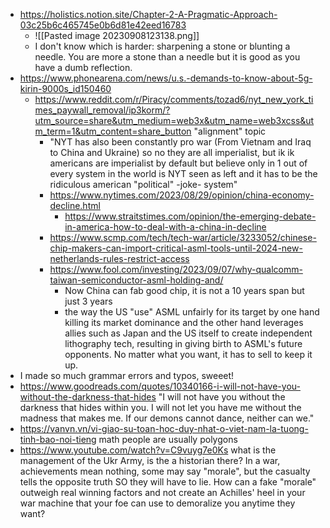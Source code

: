 - https://holistics.notion.site/Chapter-2-A-Pragmatic-Approach-03c25b6c465745e0b6d81e42eed16783
	- ![[Pasted image 20230908123138.png]]
	- I don't know which is harder: sharpening a stone or blunting a needle. You are more a stone than a needle but it is good as you have a dumb reflection.
- https://www.phonearena.com/news/u.s.-demands-to-know-about-5g-kirin-9000s_id150460
	- https://www.reddit.com/r/Piracy/comments/tozad6/nyt_new_york_times_paywall_removal/ip3korm/?utm_source=share&utm_medium=web3x&utm_name=web3xcss&utm_term=1&utm_content=share_button "alignment" topic
		- "NYT has also been constantly pro war (From Vietnam and Iraq to China and Ukraine) so no they are all imperialist, but ik ik americans are imperialist by default but believe only in 1 out of every system in the world is NYT seen as left and it has to be the ridiculous american "political" -joke- system"
		- https://www.nytimes.com/2023/08/29/opinion/china-economy-decline.html
			- https://www.straitstimes.com/opinion/the-emerging-debate-in-america-how-to-deal-with-a-china-in-decline
		- https://www.scmp.com/tech/tech-war/article/3233052/chinese-chip-makers-can-import-critical-asml-tools-until-2024-new-netherlands-rules-restrict-access
		- https://www.fool.com/investing/2023/09/07/why-qualcomm-taiwan-semiconductor-asml-holding-and/
			- Now China can fab good chip, it is not a 10 years span but just 3 years
			- the way the US "use" ASML unfairly for its target by one hand killing its market dominance and the other hand leverages allies such as Japan and the US itself to create independent lithography tech, resulting in giving birth to ASML's future opponents. No matter what you want, it has to sell to keep it up.
- I made so much grammar errors and typos, sweeet!
- https://www.goodreads.com/quotes/10340166-i-will-not-have-you-without-the-darkness-that-hides "I will not have you without the darkness that hides within you. I will not let you have me without the madness that makes me. If our demons cannot dance, neither can we."
- https://vanvn.vn/vi-giao-su-toan-hoc-duy-nhat-o-viet-nam-la-tuong-tinh-bao-noi-tieng math people are usually polygons
- https://www.youtube.com/watch?v=C9vuyg7e0Ks what is the management of the Ukr Army, is the a historian there? In a war, achievements mean nothing, some may say "morale", but the casualty tells the opposite truth SO they will have to lie. How can a fake "morale" outweigh real winning factors and not create an Achilles' heel in your war machine that your foe can use to demoralize you anytime they want?